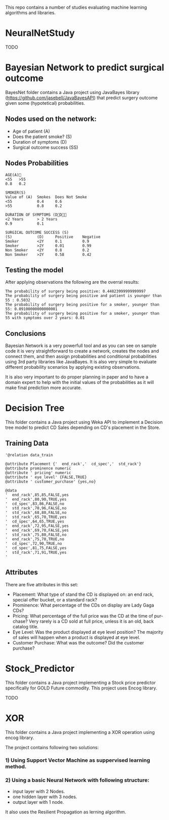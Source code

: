 
This repo contains a number of studies evaluating machine learning algorithms and libraries.

# NeuralNetStudy 

TODO

# Bayesian Network to predict surgical outcome

BayesNet folder contains a Java project using JavaBayes library (https://github.com/jasebell/JavaBayesAPI) that predict surgery outcome given some (hypotetical) probabilities.

## Nodes used on the network:

- Age of patient (A)
- Does the patient smoke? (S)
- Duration of symptoms (D)
- Surgical outcome success (SS)

## Nodes Probabilities

```
AGE(A)
<55   >55
0.8   0.2
```

```
SMOKER(S)
Value of (A)  Smokes  Does Not Smoke
<55           0.4     0.6
>55           0.8     0.2
```

```
DURATION OF SYMPTOMS (DD
<2 Years      > 2 Years
0.9           0.1
```

```
SURGICAL OUTCOME SUCCESS (S)
(S)           (D)     Positive    Negative
Smoker        <2Y     0.1         0.9
Smoker        >2Y     0.01        0.99
Non Smoker    <2Y     0.8         0.2
Non Smoker    >2Y     0.58        0.42
```

## Testing the model

After applying observations the following are the overral results:

```
The probability of surgery being positive: 0.44823999999999997
The probability of surgery being positive and patient is younger than 55 : 0.5032
The probability of surgery being positive for a smoker, younger than 55: 0.09100000000000001
The probability of surgery being positive for a smoker, younger than 55 with symptoms over 2 years: 0.01
```

## Conclusions

Bayesian Network is a very powerfull tool and as you can see on sample code it is very straightforward to create a network, creates the nodes and connect them, and then assign probabilities and conditional probabilities using 3rd party libraries like JavaBayes. It is also very simple to evaluate different probability scenarios by applying existing observations.

It is also very important to do proper planning in paper and to have a domain expert to help with the initial values of the probabilities as it will make final prediction more accurate.

# Decision Tree

This folder contains a Java project using Weka API to implement a Decision tree model to predict CD Sales depending on CD's placement in the Store.

## Training Data

```
'@relation data_train

@attribute Placement {'  end_rack','  cd_spec','  std_rack'}
@attribute prominence numeric
@attribute ' pricing' numeric
@attribute ' eye_level' {FALSE,TRUE}
@attribute ' customer_purchase' {yes,no}

@data
'  end_rack',85,85,FALSE,yes
'  end_rack',80,90,TRUE,yes
'  cd_spec',83,86,FALSE,no
'  std_rack',70,96,FALSE,no
'  std_rack',68,80,FALSE,no
'  std_rack',65,70,TRUE,yes
'  cd_spec',64,65,TRUE,yes
'  end_rack',72,95,FALSE,yes
'  end_rack',69,70,FALSE,yes
'  std_rack',75,80,FALSE,no
'  end_rack',75,70,TRUE,no
'  cd_spec',72,90,TRUE,no
'  cd_spec',81,75,FALSE,yes
'  std_rack',71,91,TRUE,yes
'
```

## Attributes

There are five attributes in this set:

- Placement: What type of stand the CD is displayed on: an end rack, special offer bucket, or a standard rack?
- Prominence: What percentage of the CDs on display are Lady Gaga CDs?
- Pricing: What percentage of the full price was the CD at the time of pur- chase? Very rarely is a CD sold at full price, unless it is an old, back catalog title.
- Eye Level: Was the product displayed at eye level position? The majority of sales will happen when a product is displayed at eye level.
- Customer Purchase: What was the outcome? Did the customer purchase?

# Stock_Predictor

This folder contains a Java project implementing a Stock price predictor specifically for GOLD Future commodity. This project uses Encog library.

TODO

# XOR

This folder contains a Java project implementing a XOR operation using encog library. 

The project contains following two solutions:

### 1) Using Support Vector Machine as suppervised learning method.

### 2) Using a basic Neural Network with following structure:

  - input layer with 2 Nodes.
  - one hidden layer with 3 nodes.
  - output layer with 1 node.
  
It also uses the Resilient Propagation as lerning algorithm.

